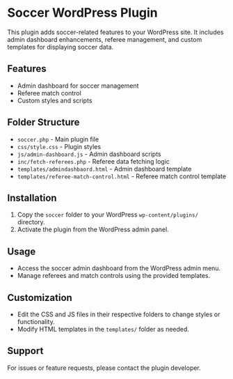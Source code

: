 # Soccer WordPress Plugin

This plugin adds soccer-related features to your WordPress site. It includes admin dashboard enhancements, referee management, and custom templates for displaying soccer data.

## Features
- Admin dashboard for soccer management
- Referee match control
- Custom styles and scripts

## Folder Structure
- `soccer.php` - Main plugin file
- `css/style.css` - Plugin styles
- `js/admin-dashboard.js` - Admin dashboard scripts
- `inc/fetch-referees.php` - Referee data fetching logic
- `templates/admindashbaord.html` - Admin dashboard template
- `templates/referee-match-control.html` - Referee match control template

## Installation
1. Copy the `soccer` folder to your WordPress `wp-content/plugins/` directory.
2. Activate the plugin from the WordPress admin panel.

## Usage
- Access the soccer admin dashboard from the WordPress admin menu.
- Manage referees and match controls using the provided templates.

## Customization
- Edit the CSS and JS files in their respective folders to change styles or functionality.
- Modify HTML templates in the `templates/` folder as needed.

## Support
For issues or feature requests, please contact the plugin developer.
